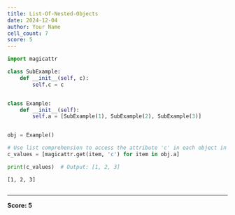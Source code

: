 ```yaml
---
title: List-Of-Nested-Objects
date: 2024-12-04
author: Your Name
cell_count: 7
score: 5
---
```


```python
import magicattr

```


```python
class SubExample:
    def __init__(self, c):
        self.c = c


```


```python

class Example:
    def __init__(self):
        self.a = [SubExample(1), SubExample(2), SubExample(3)]



```


```python
obj = Example()


```


```python
# Use list comprehension to access the attribute 'c' in each object in the list 'a'
c_values = [magicattr.get(item, 'c') for item in obj.a]

```


```python
print(c_values)  # Output: [1, 2, 3]
```

    [1, 2, 3]



```python

```


---
**Score: 5**
